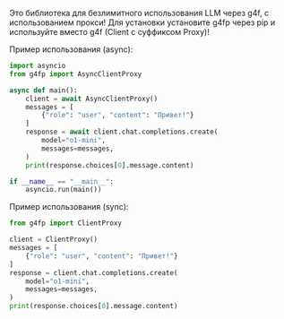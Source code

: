 Это библиотека для безлимитного использования LLM через g4f, с использованием прокси!
Для установки установите g4fp через pip и используйте вместо g4f (Client с суффиксом Proxy)!

Пример использования (async):
```py
import asyncio
from g4fp import AsyncClientProxy

async def main():
    client = await AsyncClientProxy()
    messages = [
        {"role": "user", "content": "Привет!"}
    ]
    response = await client.chat.completions.create(
        model="o1-mini",
        messages=messages,
    )
    print(response.choices[0].message.content)

if __name__ == "__main__":
    asyncio.run(main())
```

Пример использования (sync):
```py
from g4fp import ClientProxy

client = ClientProxy()
messages = [
    {"role": "user", "content": "Привет!"}
]
response = client.chat.completions.create(
    model="o1-mini",
    messages=messages,
)
print(response.choices[0].message.content)
```

